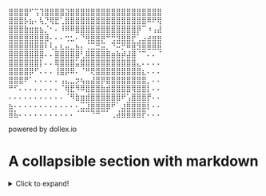 <!---
got eyes strained
--->

<!-- ![This is an image](https://myoctocat.com/assets/images/base-octocat.svg) -->

⣿⣿⣿⣿⠋⢩⢹⣿⣿⣿⣿⣽⣿⣿⣿⣿⣿⣿⣿⣿⣿⣿⣿⣿⣿⣿⣿⣿⣿⣿
⣿⣿⣿⡧⣦⠄⢧⡙⢿⣟⢁⣿⣿⣿⣿⣿⣿⣿⣿⣿⣿⣿⣿⣿⣿⣿⣿⠿⠟⢿
⣿⣿⣿⣷⣶⣶⣦⡈⠂⠄⠸⠿⠿⣿⣿⣿⣿⣿⣿⣿⣿⣿⣿⣿⣿⡿⠉⠰⢠⣼
⣿⣿⣿⣿⣿⣿⣿⣿⠄⠄⠄⢒⣂⠄⠙⢿⣿⣿⡿⠛⢛⣻⣿⣿⡟⢁⣠⣴⣶⣶
⣿⣿⣿⣿⣿⣿⣿⠇⢇⡄⣆⣤⣀⣦⡄⢈⣉⣛⣭⡀⠙⠭⡛⠿⣿⣻⣿⣿⣿⣿
⣿⣿⣿⣿⣿⣿⣿⠄⠄⣿⣿⣿⣿⣿⢃⣿⣿⣿⣿⣿⣶⣷⡾⣼⣿⠈⠉⠄⠄⠈
⣿⣿⣿⣿⣿⣿⡇⠄⠄⢿⣿⣿⣿⣥⣿⣿⣿⣿⣿⣿⣿⣿⣿⣿⣿⣄⠄⠄⠄⠄
⣿⣿⣿⣿⡿⠋⠄⠄⠄⢸⣿⡿⠿⠄⠈⠛⢟⣿⣿⣿⣿⣿⣿⣿⣿⣿⣆⠄⠄⠄
⣿⣿⣿⠟⠁⠄⠄⠄⠄⠄⢠⣄⣀⡲⢦⣤⣼⣿⡿⣿⣿⣿⣿⣿⣿⣿⣿⡀⠄⠄
⠛⠋⠄⠄⠄⠄⠄⠄⠄⠄⠈⢿⣟⠻⠿⣿⣿⣿⣷⣾⣿⣿⣿⣿⢿⣿⣿⡇⠄⠄
⠄⠄⠄⠄⠄⠄⠄⠄⠄⠄⠄⠈⠻⣷⣶⣾⣿⣿⣿⣿⣿⣿⠟⢡⣿⣿⣿⡟⠄⠄
⣦⠄⠄⠄⠄⠄⠄⠄⠄⠄⠄⠄⠄⠄⣉⣹⣿⣿⣿⣿⠟⠁⣰⣿⣿⣿⣿⡇⠄⠄
⣿⣧⠄⠄⠄⠄⠄⠄⠄⠄⠄⠄⠄⠈⠉⠉⠙⠛⠉⠁⢀⣼⣿⣿⣿⣿⡟⠄⠄⠄

powered by dollex.io


# A collapsible section with markdown
<details>
  <summary>Click to expand!</summary>
  
  ## Heading
  1. A numbered
  2. list
     * With some
     * Sub bullets
</details>
